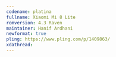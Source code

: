 ```yaml
---
codename: platina
fullname: Xiaomi Mi 8 Lite
romversion: 4.3 Raven
maintainer: Hanif Ardhani
newformat: true
pling: https://www.pling.com/p/1409863/
xdathread:
---
```

